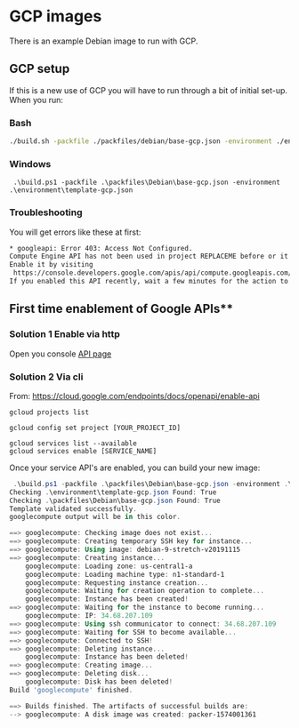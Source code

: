 # GCP images

There is an example Debian image to run with GCP.

## GCP setup

If this is a new use of GCP you will have to run through a bit of initial set-up.
When you run:

### Bash

```bash
./build.sh -packfile ./packfiles/debian/base-gcp.json -environment ./environment/template-gcp.json
```

### Windows

```powershelll
 .\build.ps1 -packfile .\packfiles\Debian\base-gcp.json -environment .\environment\template-gcp.json
```

### Troubleshooting

You will get errors like these at first:

```bash
* googleapi: Error 403: Access Not Configured.
Compute Engine API has not been used in project REPLACEME before or it is disabled.
Enable it by visiting
 https://console.developers.google.com/apis/api/compute.googleapis.com/overview?project=REPLACEME then retry.
If you enabled this API recently, wait a few minutes for the action to propagate to our systems and retry, accessNotConfigured
```

## First time enablement of Google APIs**

### Solution 1 Enable via http

Open you console [API page](https://console.developers.google.com/apis/api/compute.googleapis.com/overview?project=REPLACEME)

### Solution 2 Via cli

From: <https://cloud.google.com/endpoints/docs/openapi/enable-api>

```cli
gcloud projects list

gcloud config set project [YOUR_PROJECT_ID]

gcloud services list --available
gcloud services enable [SERVICE_NAME]
```

Once your service API's are enabled, you can build your new image:

```powershell
 .\build.ps1 -packfile .\packfiles\Debian\base-gcp.json -environment .\environment\template-gcp.json
Checking .\environment\template-gcp.json Found: True
Checking .\packfiles\Debian\base-gcp.json Found: True
Template validated successfully.
googlecompute output will be in this color.

==> googlecompute: Checking image does not exist...
==> googlecompute: Creating temporary SSH key for instance...
==> googlecompute: Using image: debian-9-stretch-v20191115
==> googlecompute: Creating instance...
    googlecompute: Loading zone: us-central1-a
    googlecompute: Loading machine type: n1-standard-1
    googlecompute: Requesting instance creation...
    googlecompute: Waiting for creation operation to complete...
    googlecompute: Instance has been created!
==> googlecompute: Waiting for the instance to become running...
    googlecompute: IP: 34.68.207.109
==> googlecompute: Using ssh communicator to connect: 34.68.207.109
==> googlecompute: Waiting for SSH to become available...
==> googlecompute: Connected to SSH!
==> googlecompute: Deleting instance...
    googlecompute: Instance has been deleted!
==> googlecompute: Creating image...
==> googlecompute: Deleting disk...
    googlecompute: Disk has been deleted!
Build 'googlecompute' finished.

==> Builds finished. The artifacts of successful builds are:
--> googlecompute: A disk image was created: packer-1574001361
```
